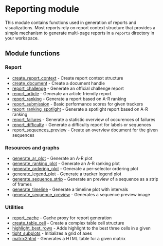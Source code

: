 Reporting module
================

This module contains functions used in generation of reports and visualizations. Most reports rely on report context structure that provides a simple mechanism to generate multi-page reports in a `reports` directory in your workspace.

Module functions
----------------

### Report

-   [create_report_context](create_report_context.m) - Create report context structure
-   [create_document](create_document.m) - Create a document handle
-   [report_challenge](report_challenge.m) - Generate an official challenge report
-   [report_article](report_article.m) - Generate an article friendly report
-   [report_ranking](report_ranking.m) - Generate a report based on A-R ranking
-   [report_submission](report_submission.m) - Basic performance scores for given trackers
-   [report_ranking_spotlight](report_ranking_spotlight.m) - Generate a spotlight report based on A-R ranking
-   [report_failures](report_failures.m) - Generate a statistic overview of occurences of failures
-   [report_difficulty](report_difficulty.m) - Generate a difficulty report for labels or sequences
-   [report_sequences_preview](report_sequences_preview.m) - Create an overview document for the given sequences

### Resources and graphs

-   [generate_ar_plot](generate_ar_plot.m) - Generate an A-R plot
-   [generate_ranking_plot](generate_ranking_plot.m) - Generate an A-R ranking plot
-   [generate_ordering_plot](generate_ordering_plot.m) - Generate a per-selector ordering plot
-   [generate_legend_plot](generate_legend_plot.m) - Generate a tracker legend plot
-   [generate_sequence_strip](generate_sequence_strip.m) - Generate an preview of a sequence as a strip of frames
-   [generate_timeline](generate_timeline.m) - Generate a timeline plot with intervals
-   [generate_sequence_preview](generate_sequence_preview.m) - Generates a sequence preview image

### Utilities

-   [report_cache](report_cache.m) - Cache proxy for report generation
-   [create_table_cell](create_table_cell.m) - Create a complex table cell structure
-   [highlight_best_rows](highlight_best_rows.m) - Adds highlight to the best three cells in a given
-   [tight_subplots](tight_subplots.m) - Initializes a grid of axes
-   [matrix2html](matrix2html.m) - Generates a HTML table for a given matrix
